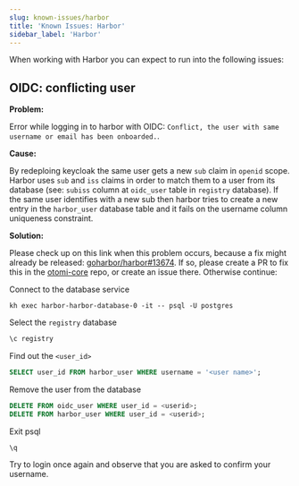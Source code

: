 ```yaml
---
slug: known-issues/harbor
title: 'Known Issues: Harbor'
sidebar_label: 'Harbor'
---
```


When working with Harbor you can expect to run into the following issues:

## OIDC: conflicting user

**Problem:**

Error while logging in to harbor with OIDC: `Conflict, the user with same username or email has been onboarded.`.

**Cause:**

By redeploing keycloak the same user gets a new `sub` claim in `openid` scope. Harbor uses `sub` and `iss` claims in order to match them to a user from its database (see: `subiss` column at `oidc_user` table in `registry` database). If the same user identifies with a new sub then harbor tries to create a new entry in the `harbor_user` database table and it fails on the username column uniqueness constraint.

**Solution:**

Please check up on this link when this problem occurs, because a fix might already be released: [goharbor/harbor#13674](https://github.com/goharbor/harbor/issues/13674). If so, please create a PR to fix this in the [otomi-core](https://github.com/redkubes/otomi-core) repo, or create an issue there. Otherwise continue:

Connect to the database service

```
kh exec harbor-harbor-database-0 -it -- psql -U postgres
```

Select the `registry` database

```sql
\c registry
```

Find out the `<user_id>`

```sql
SELECT user_id FROM harbor_user WHERE username = '<user name>';
```

Remove the user from the database

```sql
DELETE FROM oidc_user WHERE user_id = <userid>;
DELETE FROM harbor_user WHERE user_id = <userid>;
```

Exit psql

```
\q
```

Try to login once again and observe that you are asked to confirm your username.
